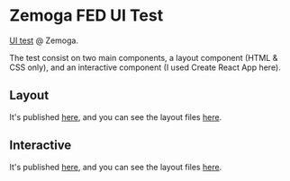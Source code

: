 # Zemoga FED UI Test

[UI test](https://github.com/zemoga/ui-test) @ Zemoga.

The test consist on two main components, a layout component (HTML & CSS only), and an interactive component (I used Create React App here).

## Layout

It's published [here](https://zemoga-fed-ui-test-layout.netlify.app/), and you can see the layout files [here](https://github.com/demarchenac/zemoga-fed-ui-test/tree/layout).

## Interactive

It's published [here](https://zemoga-fed-ui-test-interactive.netlify.app/home), and you can see the layout files [here](https://github.com/demarchenac/zemoga-fed-ui-test/tree/interactive).
